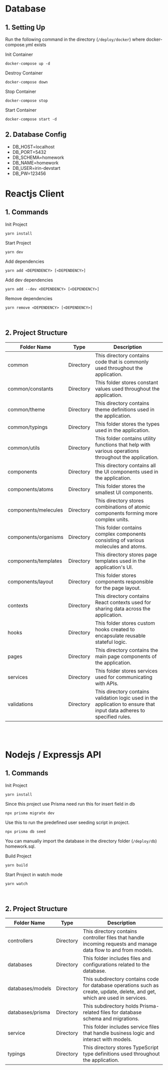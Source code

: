 # Database

## 1. Setting Up

Run the following command in the directory (`/deploy/docker`) where docker-compose.yml exists<br/>

Init Container

```
docker-compose up -d
```

Destroy Container

```
docker-compose down
```

Stop Container

```
docker-compose stop
```

Start Container

```
docker-compose start -d
```

## 2. Database Config

- DB_HOST=localhost
- DB_PORT=5432
- DB_SCHEMA=homework
- DB_NAME=homework
- DB_USER=irin-devstart
- DB_PW=123456

# Reactjs Client

## 1. Commands

Init Project

```
yarn install
```

Start Project

```
yarn dev
```

Add dependencies

```
yarn add <DEPENDENCY> [<DEPENDENCY>]
```

Add dev dependencies

```
yarn add --dev <DEPENDENCY> [<DEPENDENCY>]
```

Remove dependencies

```
yarn remove <DEPENDENCY> [<DEPENDENCY>]
```

<br />

## 2. Project Structure

| Folder Name          | Type      | Description                                                                                                            |
| -------------------- | --------- | ---------------------------------------------------------------------------------------------------------------------- |
| common               | Directory | This directory contains code that is commonly used throughout the application.                                         |
| common/constants     | Directory | This folder stores constant values used throughout the application.                                                    |
| common/theme         | Directory | This directory contains theme definitions used in the application.                                                     |
| common/typings       | Directory | This folder stores the types used in the application.                                                                  |
| common/utils         | Directory | This folder contains utility functions that help with various operations throughout the application.                   |
| components           | Directory | This directory contains all the UI components used in the application.                                                 |
| components/atoms     | Directory | This folder stores the smallest UI components.                                                                         |
| components/melecules | Directory | This directory stores combinations of atomic components forming more complex units.                                    |
| components/organisms | Directory | This folder contains complex components consisting of various molecules and atoms.                                     |
| components/templates | Directory | This directory stores page templates used in the application's UI.                                                     |
| components/layout    | Directory | This folder stores components responsible for the page layout.                                                         |
| contexts             | Directory | This directory contains React contexts used for sharing data across the application.                                   |
| hooks                | Directory | This folder stores custom hooks created to encapsulate reusable stateful logic.                                        |
| pages                | Directory | This directory contains the main page components of the application.                                                   |
| services             | Directory | This folder stores services used for communicating with APIs.                                                          |
| validations          | Directory | This directory contains validation logic used in the application to ensure that input data adheres to specified rules. |

<br />
<br />

# Nodejs / Expressjs API

## 1. Commands

Init Project

```
yarn install
```

Since this project use Prisma need run this for insert field in db

```
npx prisma migrate dev
```

Use this to run the predefined user seeding script in project.

```
npx prisma db seed
```

You can manually import the database in the directory folder (`/deploy/db`) homework.sql.

Build Project

```
yarn build
```

Start Project in watch mode

```
yarn watch
```

<br />

## 2. Project Structure

| Folder Name      | Type      | Description                                                                                                                  |
| ---------------- | --------- | ---------------------------------------------------------------------------------------------------------------------------- |
| controllers      | Directory | This directory contains controller files that handle incoming requests and manage data flow to and from models.              |
| databases        | Directory | This folder includes files and configurations related to the database.                                                       |
| databases/models | Directory | This subdirectory contains code for database operations such as create, update, delete, and get, which are used in services. |
| databases/prisma | Directory | This subdirectory holds Prisma-related files for database schema and migrations.                                             |
| service          | Directory | This folder includes service files that handle business logic and interact with models.                                      |
| typings          | Directory | This directory stores TypeScript type definitions used throughout the application.                                           |
